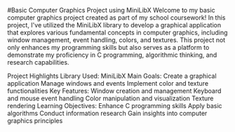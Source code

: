 #Basic Computer Graphics Project using MiniLibX
Welcome to my basic computer graphics project created as part of my school coursework! In this project, I've utilized the MiniLibX library to develop a graphical application that explores various fundamental concepts in computer graphics, including window management, event handling, colors, and textures. This project not only enhances my programming skills but also serves as a platform to demonstrate my proficiency in C programming, algorithmic thinking, and research capabilities.

Project Highlights
Library Used: MiniLibX
Main Goals:
Create a graphical application
Manage windows and events
Implement color and texture functionalities
Key Features:
Window creation and management
Keyboard and mouse event handling
Color manipulation and visualization
Texture rendering
Learning Objectives:
Enhance C programming skills
Apply basic algorithms
Conduct information research
Gain insights into computer graphics principles
